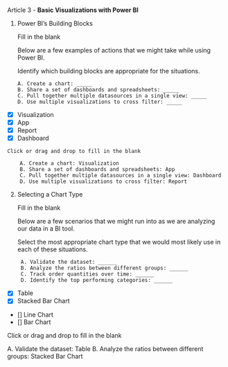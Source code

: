 Article 3 - **Basic Visualizations with Power BI**

1.	Power BI’s Building Blocks

    Fill in the blank

    Below are a few examples of actions that we might take while using Power BI.

    Identify which building blocks are appropriate for the situations.

        A. Create a chart: _____
        B. Share a set of dashboards and spreadsheets: _____
        C. Pull together multiple datasources in a single view: _____ 
        D. Use multiple visualizations to cross filter: _____

 -  [x]   Visualization
 -  [x]   App
 -  [x]   Report
 -  [x]   Dashboard

    Click or drag and drop to fill in the blank

        A. Create a chart: Visualization
        B. Share a set of dashboards and spreadsheets: App
        C. Pull together multiple datasources in a single view: Dashboard
        D. Use multiple visualizations to cross filter: Report 

2. Selecting a Chart Type

    Fill in the blank

    Below are a few scenarios that we might run into as we are analyzing our data in a BI tool.
    
    Select the most appropriate chart type that we would most likely use in each of these situations.

        A. Validate the dataset: ______
        B. Analyze the ratios between different groups: ______
        C. Track order quantities over time: ______
        D. Identify the top performing categories: ______

-   [x]  Table
-   [x]  Stacked Bar Chart
-   []  Line Chart
-   []  Bar Chart

Click or drag and drop to fill in the blank

A. Validate the dataset: Table
B. Analyze the ratios between different groups: Stacked Bar Chart
